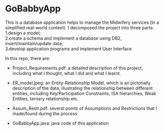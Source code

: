 # GoBabbyApp
This is a database application helps to manage the Midwifery services (in a simplified real-world context). I decomposed the project into three parts: 
1.design a model;  
2.create a schema and implement a database using DB2, insert/maintain/update data;  
3.develop application programs and implement User Interface

In this repo, there are:

- Project_Requirements.pdf: a detailed description of this project, including what I thought, what I did and what I learnt.

- ER_model.jpeg: an Entity-Relationship Model, which is an pictorially description of the data, illustrating the relationship between different entities, including Key/Participation Constraints, ISA hierarchies, Weak Entities, ternary relationship etc.

- Assum_Restr.pdf: several points of Assumptions and Restrictions that I made/found during the process

- GoBabbyApp.java: java code of this application



